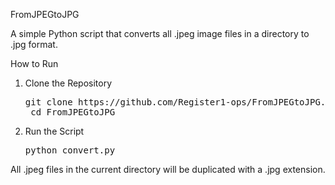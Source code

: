 FromJPEGtoJPG

A simple Python script that converts all .jpeg image files in a directory to .jpg format.

How to Run

1. Clone the Repository

    <pre>git clone https://github.com/Register1-ops/FromJPEGtoJPG.git
    cd FromJPEGtoJPG</pre>

2. Run the Script

    <pre>python convert.py</pre>

All .jpeg files in the current directory will be duplicated with a .jpg extension.

